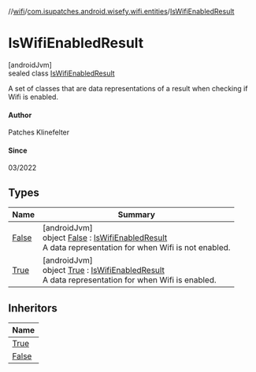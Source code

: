 //[wifi](../../../index.md)/[com.isupatches.android.wisefy.wifi.entities](../index.md)/[IsWifiEnabledResult](index.md)

# IsWifiEnabledResult

[androidJvm]\
sealed class [IsWifiEnabledResult](index.md)

A set of classes that are data representations of a result when checking if Wifi is enabled.

#### Author

Patches Klinefelter

#### Since

03/2022

## Types

| Name | Summary |
|---|---|
| [False](-false/index.md) | [androidJvm]<br>object [False](-false/index.md) : [IsWifiEnabledResult](index.md)<br>A data representation for when Wifi is not enabled. |
| [True](-true/index.md) | [androidJvm]<br>object [True](-true/index.md) : [IsWifiEnabledResult](index.md)<br>A data representation for when Wifi is enabled. |

## Inheritors

| Name |
|---|
| [True](-true/index.md) |
| [False](-false/index.md) |
